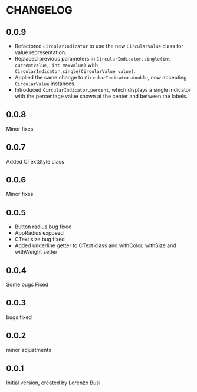 # CHANGELOG

## 0.0.9

- Refactored `CircularIndicator` to use the new `CircularValue` class for value representation.
- Replaced previous parameters in `CircularIndicator.single(int currentValue, int maxValue)` with `CircularIndicator.single(CircularValue value)`.
- Applied the same change to `CircularIndicator.double`, now accepting `CircularValue` instances.
- Introduced `CircularIndicator.percent`, which displays a single indicator with the percentage value shown at the center and between the labels.

## 0.0.8

Minor fixes

## 0.0.7

Added CTextStyle class

## 0.0.6

Minor fixes

## 0.0.5

- Button radius bug fixed
- AppRadius exposed
- CText size bug fixed
- Added underline getter to CText class and withColor, withSize and withWeight setter

## 0.0.4

Some bugs Fixed

## 0.0.3

bugs fixed

## 0.0.2

minor adjustments

## 0.0.1

Initial version, created by Lorenzo Busi
